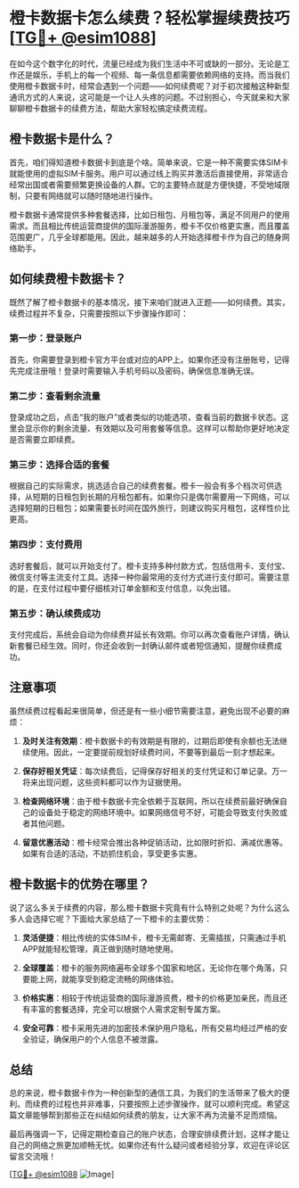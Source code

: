 # 橙卡数据卡怎么续费？轻松掌握续费技巧[[TG💪+ @esim1088](https://t.me/s/esim1088)]

在如今这个数字化的时代，流量已经成为我们生活中不可或缺的一部分。无论是工作还是娱乐，手机上的每一个视频、每一条信息都需要依赖网络的支持。而当我们使用橙卡数据卡时，经常会遇到一个问题——如何续费呢？对于初次接触这种新型通讯方式的人来说，这可能是一个让人头疼的问题。不过别担心，今天就来和大家聊聊橙卡数据卡的续费方法，帮助大家轻松搞定续费流程。

## 橙卡数据卡是什么？

首先，咱们得知道橙卡数据卡到底是个啥。简单来说，它是一种不需要实体SIM卡就能使用的虚拟SIM卡服务。用户可以通过线上购买并激活后直接使用，非常适合经常出国或者需要频繁更换设备的人群。它的主要特点就是方便快捷，不受地域限制，只要有网络就可以随时随地进行操作。

橙卡数据卡通常提供多种套餐选择，比如日租包、月租包等，满足不同用户的使用需求。而且相比传统运营商提供的国际漫游服务，橙卡不仅价格更实惠，而且覆盖范围更广，几乎全球都能用。因此，越来越多的人开始选择橙卡作为自己的随身网络助手。

## 如何续费橙卡数据卡？

既然了解了橙卡数据卡的基本情况，接下来咱们就进入正题——如何续费。其实，续费过程并不复杂，只需要按照以下步骤操作即可：

### 第一步：登录账户

首先，你需要登录到橙卡官方平台或对应的APP上。如果你还没有注册账号，记得先完成注册哦！登录时需要输入手机号码以及密码，确保信息准确无误。

### 第二步：查看剩余流量

登录成功之后，点击“我的账户”或者类似的功能选项，查看当前的数据卡状态。这里会显示你的剩余流量、有效期以及可用套餐等信息。这样可以帮助你更好地决定是否需要立即续费。

### 第三步：选择合适的套餐

根据自己的实际需求，挑选适合自己的续费套餐。橙卡一般会有多个档次可供选择，从短期的日租包到长期的月租包都有。如果你只是偶尔需要用一下网络，可以选择短期的日租包；如果需要长时间在国外旅行，则建议购买月租包，这样性价比更高。

### 第四步：支付费用

选好套餐后，就可以开始支付了。橙卡支持多种付款方式，包括信用卡、支付宝、微信支付等主流支付工具。选择一种你最常用的支付方式进行支付即可。需要注意的是，在支付过程中要仔细核对订单金额和支付信息，以免出错。

### 第五步：确认续费成功

支付完成后，系统会自动为你续费并延长有效期。你可以再次查看账户详情，确认新套餐已经生效。同时，你还会收到一封确认邮件或者短信通知，提醒你续费成功。

## 注意事项

虽然续费过程看起来很简单，但还是有一些小细节需要注意，避免出现不必要的麻烦：

1. **及时关注有效期**：橙卡数据卡的有效期是有限的，过期后即使有余额也无法继续使用。因此，一定要提前规划好续费时间，不要等到最后一刻才想起来。

2. **保存好相关凭证**：每次续费后，记得保存好相关的支付凭证和订单记录。万一将来出现问题，这些资料都可以作为证据使用。

3. **检查网络环境**：由于橙卡数据卡完全依赖于互联网，所以在续费前最好确保自己的设备处于稳定的网络环境中。如果网络信号不好，可能会导致支付失败或者其他问题。

4. **留意优惠活动**：橙卡经常会推出各种促销活动，比如限时折扣、满减优惠等。如果有合适的活动，不妨抓住机会，享受更多实惠。

## 橙卡数据卡的优势在哪里？

说了这么多关于续费的内容，那么橙卡数据卡究竟有什么特别之处呢？为什么这么多人会选择它呢？下面给大家总结了一下橙卡的主要优势：

1. **灵活便捷**：相比传统的实体SIM卡，橙卡无需邮寄、无需插拔，只需通过手机APP就能轻松管理，真正做到随时随地使用。

2. **全球覆盖**：橙卡的服务网络遍布全球多个国家和地区，无论你在哪个角落，只要能上网，就能享受到稳定流畅的网络体验。

3. **价格实惠**：相较于传统运营商的国际漫游资费，橙卡的价格更加亲民，而且还有丰富的套餐选择，完全可以根据个人需求定制专属方案。

4. **安全可靠**：橙卡采用先进的加密技术保护用户隐私，所有交易均经过严格的安全验证，确保用户的个人信息不被泄露。

## 总结

总的来说，橙卡数据卡作为一种创新型的通信工具，为我们的生活带来了极大的便利。而续费的过程也并非难事，只要按照上述步骤操作，就可以顺利完成。希望这篇文章能够帮到那些正在纠结如何续费的朋友，让大家不再为流量不足而烦恼。

最后再强调一下，记得定期检查自己的账户状态，合理安排续费计划，这样才能让自己的网络之旅更加顺畅无忧。如果你还有什么疑问或者经验分享，欢迎在评论区留言交流哦！

[[TG💪+ @esim1088](https://t.me/s/esim1088) ![Image](https://i.postimg.cc/4NQfJmqS/Snipaste-2025-05-13-00-14-12.png)]